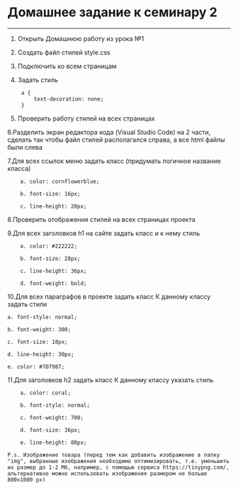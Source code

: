 # Домашнее задание к семинару 2
---

1. Открыть Домашнюю работу из урока №1

2. Создать файл стилей style.css

3. Подключить ко всем страницам

4. Задать стиль 

        a {
            text-decoration: none;
        }
5. Проверить работу стилей на всех страницах

6.Разделить экран редактора кода (Visual Studio Code) на 2 части, сделать так чтобы файл стилей располагался справа, а все html файлы были слева

7.Для всех ссылок меню задать класс (придумать логичное название класса)


        a. color: cornflowerblue;

        b. font-size: 16px;

        c. line-height: 20px;

8.Проверить отображения стилей на всех страницах проекта

9.Для всех заголовков h1 на сайте задать класс и к нему стиль 

        a. color: #222222; 

        b. font-size: 28px; 

        c. line-height: 36px; 

        d. font-weight: bold;

10.Для всех параграфов в проекте задать класс
К данному классу задать стили

    a. font-style: normal; 
    
    b. font-weight: 300; 
    
    c. font-size: 18px; 
    
    d. line-height: 30px; 
    
    e. color: #7D7987;

11.Для заголовков h2 задать класс
К данному классу указать стиль 

        a. color: coral; 

        b. font-style: normal; 

        c. font-weight: 700; 

        d. font-size: 36px; 

        e. line-height: 80px;       

    P.s. Изображение товара (перед тем как добавить изображение в папку "img", выбранные изображения необходимо оптимизировать, т.е. уменьшить их размер до 1-2 Мб, например, с помощью сервиса https://tinypng.com/, альтернативно можно использовать изображения размером не больше 800x1000 px)